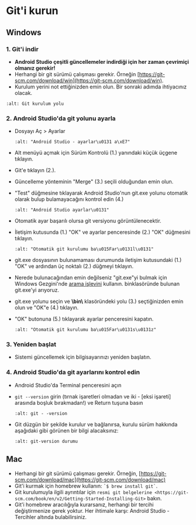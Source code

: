 # Git'i kurun

## Windows

### 1. Git'i indir

- **Android Studio çeşitli güncellemeler indirdiği için her zaman çevrimiçi olmanız gerekir!**
- Herhangi bir git sürümü çalışması gerekir. Örneğin [https://git-scm.com/download/win](https://git-scm.com/download/win).
- Kurulum yerini not ettiğinizden emin olun. Bir sonraki adımda ihtiyacınız olacak.

```{image} ../images/Update_GitPath.png
:alt: Git kurulum yolu
```

### 2. Android Studio'da git yolunu ayarla

- Dosyayı Aç > Ayarlar

  ```{image} ../images/Update_GitSettings1.png
  :alt: "Android Studio - ayarlar\u0131 a\xE7"
  ```

- Alt menüyü açmak için Sürüm Kontrolü (1.) yanındaki küçük üçgene tıklayın.

- Git'e tıklayın (2.).

- Güncelleme yönteminin "Merge" (3.) seçili olduğundan emin olun.

- "Test" düğmesine tıklayarak Android Studio'nun git.exe yolunu otomatik olarak bulup bulamayacağını kontrol edin (4.)

  ```{image} ../images/AndroidStudio361_09.png
  :alt: "Android Studio ayarlar\u0131"
  ```

- Otomatik ayar başarılı olursa git versiyonu görüntülenecektir.

- İletişim kutusunda (1.) "OK" ve ayarlar penceresinde (2.) "OK" düğmesini tıklayın.

  ```{image} ../images/AndroidStudio361_10.png
  :alt: "Otomatik git kurulumu ba\u015Far\u0131l\u0131"
  ```

- git.exe dosyasının bulunamaması durumunda iletişim kutusundaki (1.) "OK" ve ardından üç noktalı (2.) düğmeyi tıklayın.

- Nerede bulunacağından emin değilseniz "git.exe"yi bulmak için Windows Gezgini'nde [arama işlevini](https://www.tenforums.com/tutorials/94452-search-file-explorer-windows-10-a.html) kullanın. binklasöründe bulunan git.exe'yi arıyoruz.

- git.exe yolunu seçin ve **\\bin\\** klasöründeki yolu (3.) seçtiğinizden emin olun ve "OK"e (4.) tıklayın.

- "OK" butonuna (5.) tıklayarak ayarlar penceresini kapatın.

  ```{image} ../images/AndroidStudio361_11.png
  :alt: "Otomatik git kurulumu ba\u015Far\u0131s\u0131z"
  ```

### 3. Yeniden başlat

- Sistemi güncellemek için bilgisayarınızı yeniden başlatın.

### 4. Android Studio'da git ayarlarını kontrol edin

- Android Studio'da Terminal penceresini açın

- `git --version` girin (tırnak işaretleri olmadan ve iki - \[eksi işareti\] arasında boşluk bırakmadan!) ve Return tuşuna basın

  ```{image} ../images/AndroidStudio_gitversion1.png
  :alt: git - -version
  ```

- Git düzgün bir şekilde kurulur ve bağlanırsa, kurulu sürüm hakkında aşağıdaki gibi görünen bir bilgi alacaksınız:

  ```{image} ../images/AndroidStudio_gitversion2.png
  :alt: git-version durumu
  ```

## Mac

- Herhangi bir git sürümü çalışması gerekir. Örneğin, [https://git-scm.com/download/mac](https://git-scm.com/download/mac)
- Git'i kurmak için homebrew kullanın: `` `$ brew install git` ``.
- Git kurulumuyla ilgili ayrıntılar için `resmi git belgelerine <https://git-scm.com/book/en/v2/Getting-Started-Installing-Git>` bakın.
- Git'i homebrew aracılığıyla kurarsanız, herhangi bir tercihi değiştirmenize gerek yoktur. Her ihtimale karşı: Android Studio - Tercihler altında bulabilirsiniz.
